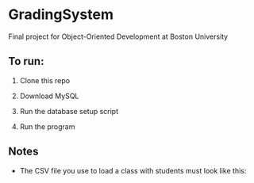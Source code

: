 # GradingSystem
Final project for Object-Oriented Development at Boston University

## To run:

1. Clone this repo

2. Download MySQL

3. Run the database setup script

4. Run the program

## Notes

  - The CSV file you use to load a class with students must look like this:
